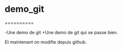 # demo_git
==========

-Une demo de git
+Une demo de git qui se passe bien.

Et maintenant on modifie depuis github.
